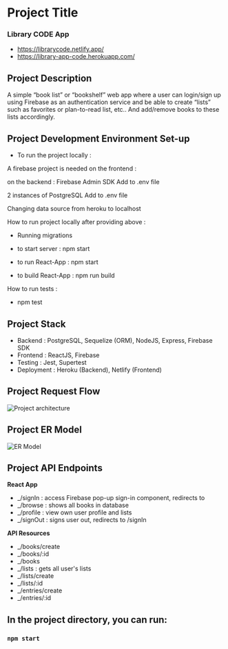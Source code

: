 # Project Title

### Library CODE App

- https://librarycode.netlify.app/
- https://library-app-code.herokuapp.com/

## Project Description

A simple “book list” or “bookshelf” web app where a user can login/sign up using Firebase as an authentication service and be able to create “lists” such as favorites or plan-to-read list, etc.. And add/remove books to these lists accordingly.

## Project Development Environment Set-up

- To run the project locally :

A firebase project is needed
on the frontend :

on the backend : Firebase Admin SDK
Add to .env file

2 instances of PostgreSQL
Add to .env file

Changing data source from heroku to localhost

How to run project locally after providing above :

- Running migrations
- to start server : npm start

- to run React-App : npm start
- to build React-App : npm run build

How to run tests :

- npm test

## Project Stack

- Backend : PostgreSQL, Sequelize (ORM), NodeJS, Express, Firebase SDK
- Frontend : ReactJS, Firebase
- Testing : Jest, Supertest
- Deployment : Heroku (Backend), Netlify (Frontend)

## Project Request Flow

![Project architecture](https://i.ibb.co/YdK5HW2/library-app.jpg)

## Project ER Model

![ER Model](https://i.ibb.co/kQvm1R3/Library-app-vpd-3.png)

## Project API Endpoints

**React App**

- \_/signIn : access Firebase pop-up sign-in component, redirects to
- \_/browse : shows all books in database
- \_/profile : view own user profile and lists
- \_/signOut : signs user out, redirects to /signIn

**API Resources**

- \_/books/create
- \_/books/:id
- \_/books
- \_/lists : gets all user's lists
- \_/lists/create
- \_/lists/:id
- \_/entries/create
- \_/entries/:id

## In the project directory, you can run:

### `npm start`

